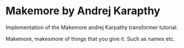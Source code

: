 # Makemore by Andrej Karapthy

Implementation of the Makemore andrej Karpathy transformer tutorial.

Makemore, makesmore of things that you give it. Such as names etc.
